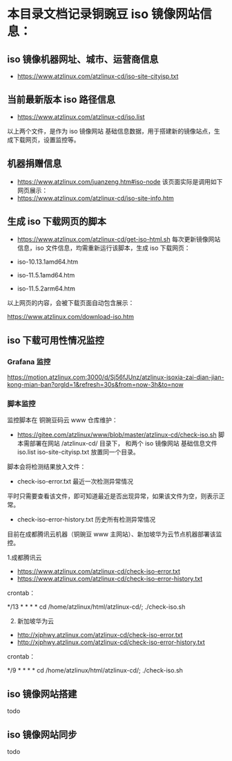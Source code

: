 # 本目录文档记录铜豌豆 iso 镜像网站信息：

## iso 镜像机器网址、城市、运营商信息
- https://www.atzlinux.com/atzlinux-cd/iso-site-cityisp.txt

## 当前最新版本 iso 路径信息
- https://www.atzlinux.com/atzlinux-cd/iso.list

以上两个文件，是作为 iso 镜像网站 基础信息数据，用于搭建新的镜像站点，生成下载网页，设置监控等。

## 机器捐赠信息
- https://www.atzlinux.com/juanzeng.htm#iso-node
该页面实际是调用如下网页展示：
- https://www.atzlinux.com/atzlinux-cd/iso-site-info.htm

## 生成 iso 下载网页的脚本
- https://www.atzlinux.com/atzlinux-cd/get-iso-html.sh
每次更新镜像网站信息，iso 文件信息，均需重新运行该脚本，生成 iso 下载网页：

- iso-10.13.1amd64.htm
- iso-11.5.1amd64.htm
- iso-11.5.2arm64.htm

以上网页的内容，会被下载页面自动包含展示：

https://www.atzlinux.com/download-iso.htm

##  iso 下载可用性情况监控

### Grafana 监控
https://motion.atzlinux.com:3000/d/Sj56fJUnz/atzlinux-isoxia-zai-dian-jian-kong-mian-ban?orgId=1&refresh=30s&from=now-3h&to=now

### 脚本监控
监控脚本在 铜豌豆码云 www 仓库维护：
- https://gitee.com/atzlinux/www/blob/master/atzlinux-cd/check-iso.sh
脚本需部署在网站 /atzlinux-cd/ 目录下， 和两个 iso 镜像网站 基础信息文件 iso.list iso-site-cityisp.txt 放置同一个目录。

脚本会将检测结果放入文件：
- check-iso-error.txt 最近一次检测异常情况

平时只需要查看该文件，即可知道最近是否出现异常，如果该文件为空，则表示正常。

- check-iso-error-history.txt 历史所有检测异常情况

目前在成都腾讯云机器（铜豌豆 www 主网站）、新加坡华为云节点机器部署该监控。

1.成都腾讯云
- https://www.atzlinux.com/atzlinux-cd/check-iso-error.txt
- https://www.atzlinux.com/atzlinux-cd/check-iso-error-history.txt

crontab：

*/13 * * * * cd /home/atzlinux/html/atzlinux-cd/; ./check-iso.sh

2. 新加坡华为云
- http://xjphwy.atzlinux.com/atzlinux-cd/check-iso-error.txt
- http://xjphwy.atzlinux.com/atzlinux-cd/check-iso-error-history.txt

crontab：

*/9 * * * * cd /home/atzlinux/html/atzlinux-cd/; ./check-iso.sh

## iso 镜像网站搭建
todo

## iso 镜像网站同步
todo
